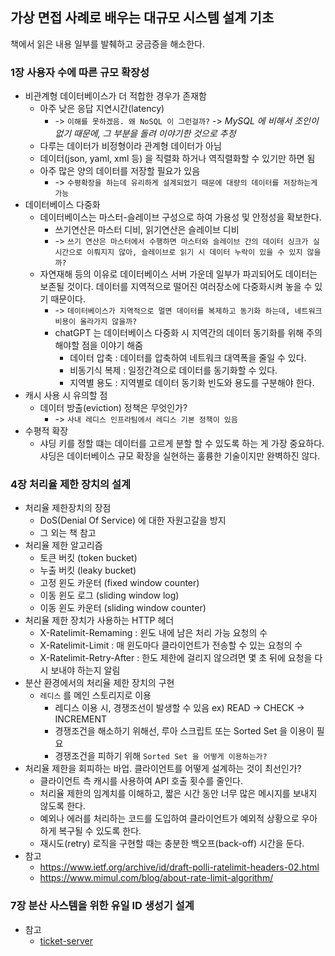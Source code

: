 ## 가상 면접 사례로 배우는 대규모 시스템 설계 기초
책에서 읽은 내용 일부를 발췌하고 궁금증을 해소한다.

### 1장 사용자 수에 따른 규모 확장성
* 비관계형 데이터베이스가 더 적합한 경우가 존재함
    * 아주 낮은 응답 지연시간(latency) 
        * -> `이해를 못하겠음. 왜 NoSQL 이 그런걸까?` -> _MySQL 에 비해서 조인이 없기 때문에, 그 부분을 돌려 이야기한 것으로 추정_
    * 다루는 데이터가 비정형이라 관계형 데이터가 아님
    * 데이터(json, yaml, xml 등) 을 직렬화 하거나 역직렬화할 수 있기만 하면 됨
    * 아주 많은 양의 데이터를 저장할 필요가 있음
        * -> `수평확장을 하는데 유리하게 설계되었기 때문에 대량의 데이터를 저장하는게 가능`
* 데이터베이스 다중화
    * 데이터베이스는 마스터-슬레이브 구성으로 하여 가용성 및 안정성을 확보한다.
        * 쓰기연산은 마스터 디비, 읽기연산은 슬레이브 디비
        * -> `쓰기 연산은 마스터에서 수행하면 마스터와 슬레이브 간의 데이터 싱크가 실시간으로 이뤄지지 않아, 슬레이브로 읽기 시 데이터 누락이 있을 수 있지 않을까?`
    * 자연재해 등의 이유로 데이터베이스 서버 가운데 일부가 파괴되어도 데이터는 보존될 것이다. 데이터를 지역적으로 떨어진 여러장소에 다중화시켜 놓을 수 있기 때문이다.
        * -> `데이터베이스가 지역적으로 멀면 데이터를 복제하고 동기화 하는데, 네트워크 비용이 올라가지 않을까?`
        * chatGPT 는 데이터베이스 다중화 시 지역간의 데이터 동기화를 위해 주의해야할 점을 이야기 해줌
            * 데이터 압축 : 데이터를 압축하여 네트워크 대역폭을 줄일 수 있다.
            * 비동기식 복제 : 일정간격으로 데이터를 동기화할 수 있다.
            * 지역별 용도 : 지역별로 데이터 동기화 빈도와 용도를 구분해야 한다.
* 캐시 사용 시 유의할 점
    * 데이터 방출(eviction) 정책은 무엇인가?
        * -> `사내 레디스 인프라팀에서 레디스 기본 정책이 있음`
* 수평적 확장
    * 샤딩 키를 정할 떄는 데이터를 고르게 분할 할 수 있도록 하는 게 가장 중요하다. 샤딩은 데이터베이스 규모 확장을 실현하는 훌륭한 기술이지만 완벽하진 않다.

### 4장 처리율 제한 장치의 설계
* 처리율 제한장치의 장점
    * DoS(Denial Of Service) 에 대한 자원고갈을 방지
    * 그 외는 책 참고
* 처리율 제한 알고리즘
    * 토큰 버킷 (token bucket)
    * 누출 버킷 (leaky bucket)
    * 고정 윈도 카운터 (fixed window counter)
    * 이동 윈도 로그 (sliding window log)
    * 이동 윈도 카운터 (sliding window counter)
* 처리율 제한 장치가 사용하는 HTTP 헤더
    * X-Ratelimit-Remaming : 윈도 내에 남은 처리 가능 요청의 수
    * X-Ratelimit-Limit : 매 윈도마다 클라이언트가 전송할 수 있는 요청의 수
    * X-Ratelimit-Retry-After : 한도 제한에 걸리지 않으려면 몇 초 뒤에 요청을 다시 보내야 하는지 알림
* 분산 환경에서의 처리율 제한 장치의 구현
    * `레디스` 를 메인 스토리지로 이용
        * 레디스 이용 시, 경쟁조선이 발생할 수 있음 ex) READ -> CHECK -> INCREMENT
        * 경쟁조건을 해소하기 위해선, 루아 스크립트 또는 Sorted Set 을 이용이 필요
        * 경쟁조건을 피하기 위해 `Sorted Set 을 어떻게 이용하는가?`
* 처리율 제한을 회피하는 바업. 클라이언트를 어떻게 설계하는 것이 최선인가?
    * 클라이언트 측 캐시를 사용하여 API 호출 횟수를 줄인다.
    * 처리율 제한의 임계치를 이해하고, 짧은 시간 동안 너무 많은 메시지를 보내지 않도록 한다.
    * 예외나 에러를 처리하는 코드를 도입하여 클라이언트가 예외적 상황으로 우아하게 복구될 수 있도록 한다.
    * 재시도(retry) 로직을 구현할 때는 충분한 백오프(back-off) 시간을 둔다.
* 참고
    * https://www.ietf.org/archive/id/draft-polli-ratelimit-headers-02.html 
    * https://www.mimul.com/blog/about-rate-limit-algorithm/

### 7장 분산 사스템을 위한 유일 ID 생성기 설계
* 참고
    * [ticket-server](https://code.flickr.net/2010/02/08/ticket-servers-distributed-unique-primary-keys-on-the-cheap/)
